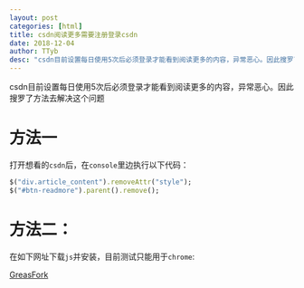```yaml
---
layout: post
categories: [html]
title: csdn阅读更多需要注册登录csdn
date: 2018-12-04
author: TTyb
desc: "csdn目前设置每日使用5次后必须登录才能看到阅读更多的内容，异常恶心。因此搜罗了方法去解决这个问题"
---
```


csdn目前设置每日使用5次后必须登录才能看到阅读更多的内容，异常恶心。因此搜罗了方法去解决这个问题

# 方法一

打开想看的`csdn`后，在`console`里边执行以下代码：

~~~ruby
$("div.article_content").removeAttr("style");
$("#btn-readmore").parent().remove();
~~~

# 方法二：

在如下网址下载`js`并安装，目前测试只能用于`chrome`:

[GreasFork](https://greasyfork.org/zh-CN/scripts?utf8=%E2%9C%93&q=csdn%E5%85%8D%E7%99%BB%E9%99%86%E8%87%AA%E5%8A%A8%E5%8A%A0%E8%BD%BD%E6%9B%B4%E5%A4%9A)